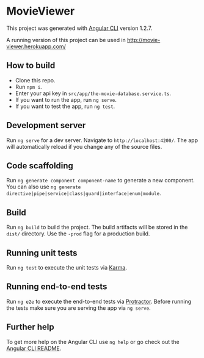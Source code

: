 # MovieViewer

This project was generated with [Angular CLI](https://github.com/angular/angular-cli) version 1.2.7.

A running version of this project can be used in http://movie-viewer.herokuapp.com/

## How to build

- Clone this repo.
- Run `npm i`.
- Enter your api key in `src/app/the-movie-database.service.ts`.
- If you want to run the app, run `ng serve`.
- If you want to test the app, run `ng test`.

## Development server

Run `ng serve` for a dev server. Navigate to `http://localhost:4200/`. The app will automatically reload if you change any of the source files.

## Code scaffolding

Run `ng generate component component-name` to generate a new component. You can also use `ng generate directive|pipe|service|class|guard|interface|enum|module`.

## Build

Run `ng build` to build the project. The build artifacts will be stored in the `dist/` directory. Use the `-prod` flag for a production build.

## Running unit tests

Run `ng test` to execute the unit tests via [Karma](https://karma-runner.github.io).

## Running end-to-end tests

Run `ng e2e` to execute the end-to-end tests via [Protractor](http://www.protractortest.org/).
Before running the tests make sure you are serving the app via `ng serve`.

## Further help

To get more help on the Angular CLI use `ng help` or go check out the [Angular CLI README](https://github.com/angular/angular-cli/blob/master/README.md).
